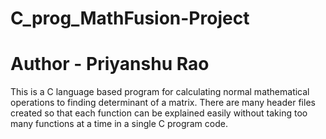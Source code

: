 # C_prog_MathFusion-Project
# Author - Priyanshu Rao
This is a C language based program for calculating normal mathematical operations to finding determinant of a matrix.
There are many header files created so that each function can be explained easily without taking too many functions at a time in a single C program code.
